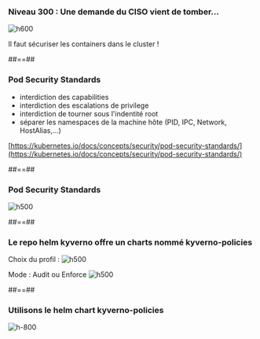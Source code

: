 
<!-- .slide: class="flex-row center" data-background="./assets/lunch/bkgnd-lunch.png"-->
### Niveau 300 : Une demande du CISO vient de tomber...
![h600](./assets/lunch/100-chateau-600.png)

Il faut sécuriser les containers dans le cluster !

##==##
<!-- .slide: class="flex-row center" data-background="./assets/lunch/bkgnd-lunch.png"-->
### Pod Security Standards

- interdiction des capabilities
- interdiction des escalations de privilege
- interdiction de tourner sous l'indentité root
- séparer les namespaces de la machine hôte (PID, IPC, Network, HostAlias,...)

[https://kubernetes.io/docs/concepts/security/pod-security-standards/](https://kubernetes.io/docs/concepts/security/pod-security-standards/)

##==##
<!-- .slide: class="flex-row center" data-background="./assets/lunch/bkgnd-lunch.png"-->
### Pod Security Standards
![h500](./assets/lunch/pss-700.png)


##==##
<!-- .slide: class="flex-row center" data-background="./assets/lunch/bkgnd-lunch.png"-->
### Le repo helm kyverno offre un charts nommé kyverno-policies

Choix du profil : 
![h500](./assets/lunch/policies-baseline.jpg)

Mode : Audit ou Enforce
![h500](./assets/lunch/policies-enforce.jpg)

##==##
<!-- .slide: class="flex-row center" data-background="./assets/lunch/bkgnd-lunch.png"-->
### Utilisons le helm chart kyverno-policies
![h-800](./assets/techready/demo-time-girl.png)

